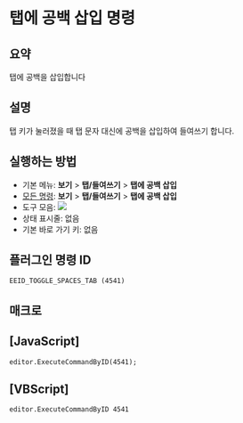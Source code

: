 # 탭에 공백 삽입 명령

## 요약

탭에 공백을 삽입합니다

## 설명

탭 키가 눌러졌을 때 탭 문자 대신에 공백을 삽입하여 들여쓰기 합니다.

## 실행하는 방법

- 기본 메뉴: **보기** \> **탭/들여쓰기** \> **탭에 공백 삽입**
- [모든 명령](../tools/all_commands): **보기** \> **탭/들여쓰기** \> **탭에 공백 삽입**
- 도구 모음:
![](../../images/space_tab24x16..png)
- 상태 표시줄: 없음
- 기본 바로 가기 키: 없음

## 플러그인 명령 ID

```
EEID_TOGGLE_SPACES_TAB (4541)
```

## 매크로

## \[JavaScript\]

```
editor.ExecuteCommandByID(4541);
```

## \[VBScript\]

```
editor.ExecuteCommandByID 4541
```
